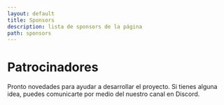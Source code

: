 ```yaml
---
layout: default
title: Sponsors
description: lista de sponsors de la página
path: sponsors
---
```


# Patrocinadores

Pronto novedades para ayudar a desarrollar el proyecto. Si tienes alguna idea, puedes comunicarte por medio del nuestro canal en Discord.
